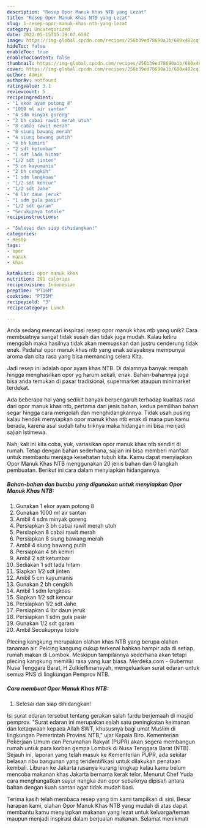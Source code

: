 ```yaml
---
description: "Resep Opor Manuk Khas NTB yang Lezat"
title: "Resep Opor Manuk Khas NTB yang Lezat"
slug: 1-resep-opor-manuk-khas-ntb-yang-lezat
category: Uncategorized
date: 2022-05-15T15:39:07.659Z
image: https://img-global.cpcdn.com/recipes/256b39ed78690a1b/680x482cq70/opor-manuk-khas-ntb-foto-resep-utama.jpg
hideToc: false
enableToc: true
enableTocContent: false
thumbnail: https://img-global.cpcdn.com/recipes/256b39ed78690a1b/680x482cq70/opor-manuk-khas-ntb-foto-resep-utama.jpg
cover: https://img-global.cpcdn.com/recipes/256b39ed78690a1b/680x482cq70/opor-manuk-khas-ntb-foto-resep-utama.jpg
author: Admin
authorAv: notfound
ratingvalue: 3.1
reviewcount: 5
recipeingredient:
- "1 ekor ayam potong 8"
- "1000 ml air santan"
- "4 sdm minyak goreng"
- "3 bh cabai rawit merah utuh"
- "8 cabai rawit merah"
- "8 siung bawang merah"
- "4 siung bawang putih"
- "4 bh kemiri"
- "2 sdt ketumbar"
- "1 sdt lada hitam"
- "1/2 sdt jinten"
- "5 cm kayumanis"
- "2 bh cengkih"
- "1 sdm lengkoas"
- "1/2 sdt kencur"
- "1/2 sdt Jahe"
- "4 lbr daun jeruk"
- "1 sdm gula pasir"
- "1/2 sdt garam"
- "Secukupnya totole"
recipeinstructions:

- "Selesai dan siap dihidangkan!"
categories:
- Resep
tags:
- opor
- manuk
- khas

katakunci: opor manuk khas 
nutrition: 281 calories
recipecuisine: Indonesian
preptime: "PT16M"
cooktime: "PT35M"
recipeyield: "3"
recipecategory: Lunch

---
```





Anda sedang mencari inspirasi resep opor manuk khas ntb yang unik? Cara membuatnya sangat tidak susah dan tidak juga mudah. Kalau keliru mengolah maka hasilnya tidak akan memuaskan dan justru cenderung tidak enak. Padahal opor manuk khas ntb yang enak selayaknya mempunyai aroma dan cita rasa yang bisa memancing selera Kita.





Jadi resep ini adalah opor ayam khas NTB. Di dalamnya banyak rempah hingga menghasilkan opor yg harum sekali, enak. Bahan-bahannya juga bisa anda temukan di pasar tradisional, supermarket ataupun minimarket terdekat.

Ada beberapa hal yang sedikit banyak berpengaruh terhadap kualitas rasa dari opor manuk khas ntb, pertama dari jenis bahan, kedua pemilihan bahan segar hingga cara mengolah dan menghidangkannya. Tidak usah pusing kalau hendak menyiapkan opor manuk khas ntb enak di mana pun kamu berada, karena asal sudah tahu triknya maka hidangan ini bisa menjadi sajian istimewa.






Nah, kali ini kita coba, yuk, variasikan opor manuk khas ntb sendiri di rumah. Tetap dengan bahan sederhana, sajian ini bisa memberi manfaat untuk membantu menjaga kesehatan tubuh kita. Kamu dapat menyiapkan Opor Manuk Khas NTB menggunakan 20 jenis bahan dan 0 langkah pembuatan. Berikut ini cara dalam menyiapkan hidangannya.

<!--inarticleads1-->

##### Bahan-bahan dan bumbu yang digunakan untuk menyiapkan Opor Manuk Khas NTB:

1. Gunakan 1 ekor ayam potong 8
1. Gunakan 1000 ml air santan
1. Ambil 4 sdm minyak goreng
1. Persiapkan 3 bh cabai rawit merah utuh
1. Persiapkan 8 cabai rawit merah
1. Persiapkan 8 siung bawang merah
1. Ambil 4 siung bawang putih
1. Persiapkan 4 bh kemiri
1. Ambil 2 sdt ketumbar
1. Sediakan 1 sdt lada hitam
1. Siapkan 1/2 sdt jinten
1. Ambil 5 cm kayumanis
1. Gunakan 2 bh cengkih
1. Ambil 1 sdm lengkoas
1. Siapkan 1/2 sdt kencur
1. Persiapkan 1/2 sdt Jahe
1. Persiapkan 4 lbr daun jeruk
1. Persiapkan 1 sdm gula pasir
1. Gunakan 1/2 sdt garam
1. Ambil Secukupnya totole


Plecing kangkung merupakan olahan khas NTB yang berupa olahan tanaman air. Pelcing kangung cukup terkenal bahkan hampir ada di setiap rumah makan di Lombok. Meskipun tampilannya sederhana akan tetapi plecing kangkung memiliki rasa yang luar biasa. Merdeka.com - Gubernur Nusa Tenggara Barat, H Zulkieflimansyah, mengeluarkan surat edaran untuk semua PNS di lingkungan Pemprov NTB. 

<!--inarticleads2-->

##### Cara membuat Opor Manuk Khas NTB:


1. Selesai dan siap dihidangkan!

Isi surat edaran tersebut tentang gerakan salah fardu berjemaah di masjid pemprov. &#34;Surat edaran ini merupakan salah satu peningkatan keimanan dan ketaqwaan kepada Allah SWT, khususnya bagi umat Muslim di lingkungan Pemerintah Provinsi NTB,&#34; ujar Kepala Biro. Kementerian Pekerjaan Umum dan Perumahan Rakyat (PUPR) akan segera membangun rumah untuk para korban gempa Lombok di Nusa Tenggara Barat (NTB). Sejauh ini, laporan yang telah masuk ke Kementerian PUPR, ada sekitar belasan ribu bangunan yang teridentifikasi untuk dilakukan penataan kembali. Liburan ke Jakarta rasanya kurang lengkap kalau kamu belum mencoba makanan khas Jakarta bernama kerak telor. Menurut Chef Yuda cara menghangatkan sayur nangka dan opor sebaiknya dipisah antara bahan dengan kuah santan agar tidak mudah basi. 

Terima kasih telah membaca resep yang tim kami tampilkan di sini. Besar harapan kami, olahan Opor Manuk Khas NTB yang mudah di atas dapat membantu kamu menyiapkan makanan yang lezat untuk keluarga/teman maupun menjadi inspirasi dalam berjualan makanan. Selamat menikmati
